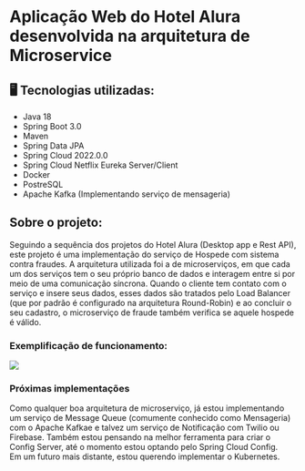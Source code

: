 # Aplicação Web do Hotel Alura desenvolvida na arquitetura de Microservice

## 🖥️ Tecnologias utilizadas:
* Java 18
* Spring Boot 3.0
* Maven
* Spring Data JPA
* Spring Cloud 2022.0.0
* Spring Cloud Netflix Eureka Server/Client
* Docker
* PostreSQL
* Apache Kafka (Implementando serviço de mensageria)

## Sobre o projeto:
Seguindo a sequência dos projetos do Hotel Alura (Desktop app e Rest API), este projeto é uma implementação do serviço de Hospede com sistema contra fraudes.
A arquitetura utilizada foi a de microserviços, em que cada um dos serviços tem o seu próprio banco de dados e interagem entre si por meio de uma comunicação síncrona.
Quando o cliente tem contato com o serviço e insere seus dados, esses dados são tratados pelo Load Balancer (que por padrão é configurado na arquitetura Round-Robin) e ao concluir o seu cadastro, o microserviço de fraude também verifica se aquele hospede é válido.
<br>
### Exemplificação de funcionamento:
<img src="https://user-images.githubusercontent.com/86692306/210026729-79fd737d-7eac-4e65-a023-debe86068da0.png" />

<br>

### Próximas implementações

Como qualquer boa arquitetura de microserviço, já estou implementando um serviço de Message Queue (comumente conhecido como Mensageria) com o Apache Kafkae e talvez um serviço de Notificação com Twilio ou Firebase. Também estou pensando na melhor ferramenta para criar o Config Server, até o momento estou optando pelo Spring Cloud Config.
<br>
Em um futuro mais distante, estou querendo implementar o Kubernetes.
